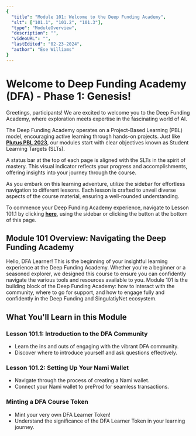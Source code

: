 ```yaml
---
{
  "title": "Module 101: Welcome to the Deep Funding Academy",
  "slt": ["101.1", "101.2", "101.3"],
  "type": "ModuleOverview",
  "description": "",
  "videoURL": "",
  "lastEdited": "02-23-2024",
  "author": "Ese Williams"
}
---
```


# Welcome to Deep Funding Academy (DFA) - Phase 1: Genesis!

Greetings, participants! We are excited to welcome you to the Deep Funding Academy, where exploration meets expertise in the fascinating world of AI.

The Deep Funding Academy operates on a Project-Based Learning (PBL) model, encouraging active learning through hands-on projects. Just like **[Plutus PBL 2023](https://plutuspbl.io/)**, our modules start with clear objectives known as Student Learning Targets (SLTs).

A status bar at the top of each page is aligned with the SLTs in the spirit of mastery. This visual indicator reflects your progress and accomplishments, offering insights into your journey through the course.

As you embark on this learning adventure, utilize the sidebar for effortless navigation to different lessons. Each lesson is crafted to unveil diverse aspects of the course material, ensuring a well-rounded understanding.

To commence your Deep Funding Academy experience, navigate to Lesson 101.1 by clicking **[here](https://dfa-pbl.vercel.app/course/module/101/1011)**, using the sidebar or clicking the button at the bottom of this page.

## Module 101 Overview: Navigating the Deep Funding Academy

Hello, DFA Learner! This is the beginning of your insightful learning experience at the Deep Funding Academy.
Whether you're a beginner or a seasoned explorer, we designed this course to ensure you can confidently navigate the various tools and resources available to you.
Module 101 is the building block of the Deep Funding Academy: how to interact with the community, where to go for support, and how to engage fully and confidently in the Deep Funding and SingulatiyNet ecosystem.

## What You'll Learn in this Module

### Lesson 101.1: Introduction to the DFA Community

- Learn the ins and outs of engaging with the vibrant DFA community.
- Discover where to introduce yourself and ask questions effectively.

### Lesson 101.2: Setting Up Your Nami Wallet

- Navigate through the process of creating a Nami wallet.
- Connect your Nami wallet to preProd for seamless transactions.

### Minting a DFA Course Token

- Mint your very own DFA Learner Token!
- Understand the significance of the DFA Learner Token in your learning journey.
